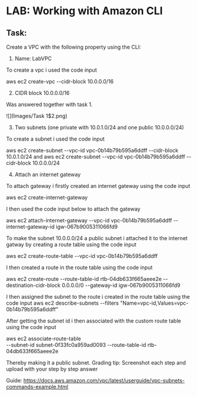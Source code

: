 # LAB: Working with Amazon CLI

## Task:

Create a VPC with the following property using the CLI:

1.  Name: LabVPC

To create a vpc i used the code input 

aws ec2 create-vpc --cidr-block 10.0.0.0/16

2.  CIDR block 10.0.0.0/16

Was answered together with task 1.

![](Images/Task 1$2.png)

3.  Two subnets (one private with 10.0.1.0/24 and one public  10.0.0.0/24)

To create a subnet i used the code input

aws ec2 create-subnet 
--vpc-id vpc-0b14b79b595a6ddff 
--cidr-block 10.0.1.0/24
and 
aws ec2 create-subnet 
--vpc-id vpc-0b14b79b595a6ddff 
--cidr-block 10.0.0.0/24

4.   Attach an internet gateway

To attach gateway i firstly created an internet gateway using the code input

aws ec2 create-internet-gateway

I then used the code input below to attach the gateway

aws ec2 attach-internet-gateway 
--vpc-id vpc-0b14b79b595a6ddff 
--internet-gateway-id igw-067b9005311066fd9

To make the subnet 10.0.0.0/24 a public subnet i attached it to the internet gatway by creating a route table using the code input

aws ec2 create-route-table --vpc-id vpc-0b14b79b595a6ddff

I then created a route in the route table using the code input

aws ec2 create-route 
--route-table-id rtb-04db633f665aeee2e 
--destination-cidr-block 0.0.0.0/0 
--gateway-id igw-067b9005311066fd9

I then assigned the subnet to the route i created in the route table using the code input
aws ec2 describe-subnets --filters "Name=vpc-id,Values=vpc-0b14b79b595a6ddff"

After getting the subnet id i then associated with the custom route table using the code input 

aws ec2 associate-route-table  
--subnet-id subnet-0f33fc0a959ad0093 
--route-table-id rtb-04db633f665aeee2e

Thereby making it a public subnet.
Grading tip:  Screenshot each step and upload with your step by step answer


Guide:
https://docs.aws.amazon.com/vpc/latest/userguide/vpc-subnets-commands-example.html

